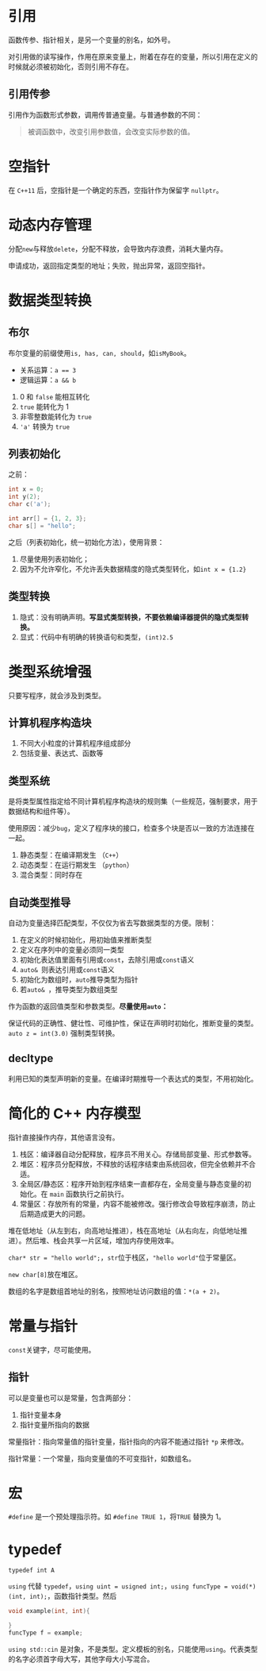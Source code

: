 # 引用

函数传参、指针相关，是另一个变量的别名，如外号。

对引用做的读写操作，作用在原来变量上，附着在存在的变量，所以引用在定义的时候就必须被初始化，否则引用不存在。

## 引用传参

引用作为函数形式参数，调用传普通变量。与普通参数的不同：

>被调函数中，改变引用参数值，会改变实际参数的值。

# 空指针

在 `C++11` 后，空指针是一个确定的东西，空指针作为保留字 `nullptr`。

# 动态内存管理

分配`new`与释放`delete`，分配不释放，会导致内存浪费，消耗大量内存。

申请成功，返回指定类型的地址；失败，抛出异常，返回空指针。

# 数据类型转换

## 布尔

布尔变量的前缀使用`is, has, can, should`，如`isMyBook`。

- 关系运算：`a == 3`
- 逻辑运算：`a && b`

1. 0 和 `false` 能相互转化
2. `true` 能转化为 1
3. 非零整数能转化为 `true`
4. `'a'` 转换为 `true`


## 列表初始化

之前：

```C++
int x = 0;
int y(2);
char c('a');

int arr[] = {1, 2, 3};
char s[] = "hello";
```

之后（列表初始化，统一初始化方法），使用背景：
1. 尽量使用列表初始化；
2. 因为不允许窄化，不允许丢失数据精度的隐式类型转化，如`int x = {1.2}`

## 类型转换

1. 隐式：没有明确声明。**写显式类型转换，不要依赖编译器提供的隐式类型转换。**
2. 显式：代码中有明确的转换语句和类型，`(int)2.5`

# 类型系统增强

只要写程序，就会涉及到类型。

## 计算机程序构造块

1. 不同大小粒度的计算机程序组成部分
2. 包括变量、表达式、函数等

## 类型系统

是将类型属性指定给不同计算机程序构造块的规则集（一些规范，强制要求，用于数据结构和组件等）。

使用原因：减少`bug`，定义了程序块的接口，检查多个块是否以一致的方法连接在一起。

1. 静态类型：在编译期发生 （`C++`）
2. 动态类型：在运行期发生 （`python`）
3. 混合类型：同时存在

## 自动类型推导

自动为变量选择匹配类型，不仅仅为省去写数据类型的方便。限制：
1. 在定义的时候初始化，用初始值来推断类型
2. 定义在序列中的变量必须同一类型
3. 初始化表达值里面有引用或`const`，去除引用或`const`语义
4. `auto& `则表达引用或`const`语义
5. 初始化为数组时，`auto`推导类型为指针
6. 若`auto& `，推导类型为数组类型

作为函数的返回值类型和参数类型。**尽量使用`auto`：**

保证代码的正确性、健壮性、可维护性，保证在声明时初始化，推断变量的类型。`auto z = int(3.0)` 强制类型转换。

## decltype

利用已知的类型声明新的变量。在编译时期推导一个表达式的类型，不用初始化。

# 简化的 C++ 内存模型

指针直接操作内存，其他语言没有。

1. 栈区：编译器自动分配释放，程序员不用关心。存储局部变量、形式参数等。
2. 堆区：程序员分配释放，不释放的话程序结束由系统回收，但完全依赖并不合适。
3. 全局区/静态区：程序开始到程序结束一直都存在，全局变量与静态变量的初始化。在 `main` 函数执行之前执行。
4. 常量区：存放所有的常量，内容不能被修改。强行修改会导致程序崩溃，防止后期造成更大的问题。

堆在低地址（从左到右，向高地址推进），栈在高地址（从右向左，向低地址推进）。然后堆、栈会共享一片区域，增加内存使用效率。

`char* str = "hello world";`，`str`位于栈区，`"hello world"`位于常量区。

`new char[8]`放在堆区。

数组的名字是数组首地址的别名，按照地址访问数组的值：`*(a + 2)`。

# 常量与指针

`const`关键字，尽可能使用。

## 指针

可以是变量也可以是常量，包含两部分：

1. 指针变量本身
2. 指针变量所指向的数据

常量指针：指向常量值的指针变量，指针指向的内容不能通过指针 `*p` 来修改。

指针常量：一个常量，指向变量值的不可变指针，如数组名。

# 宏

`#define` 是一个预处理指示符。如 `#define TRUE 1`，将`TRUE` 替换为 1。

# typedef

`typedef int A`

`using` 代替 `typedef`，`using uint = usigned int;`，`using funcType = void(*) (int, int);`，函数指针类型。然后

```C
void example(int, int){

}
funcType f = example;
```

`using std::cin` 是对象，不是类型。定义模板的别名，只能使用`using`。代表类型的名字必须首字母大写，其他字母大小写混合。